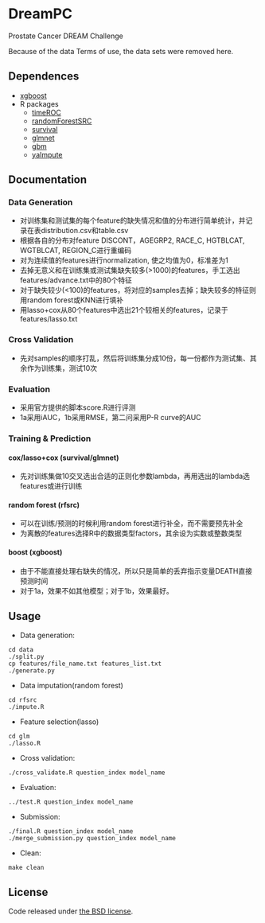 # DreamPC
Prostate Cancer DREAM Challenge

Because of the data Terms of use, the data sets were removed here.

## Dependences
* [xgboost](https://github.com/dmlc/xgboost)
* R packages
  * [timeROC](http://cran.r-project.org/web/packages/timeROC/index.html)
  * [randomForestSRC](http://cran.r-project.org/web/packages/randomForestSRC/index.html)
  * [survival](https://cran.r-project.org/web/packages/survival/index.html)
  * [glmnet](https://cran.r-project.org/web/packages/glmnet/index.html)
  * [gbm](https://cran.r-project.org/web/packages/gbm/index.html)
  * [yaImpute](https://cran.r-project.org/web/packages/yaImpute/index.html)

## Documentation

### Data Generation
* 对训练集和测试集的每个feature的缺失情况和值的分布进行简单统计，并记录在表distribution.csv和table.csv
* 根据各自的分布对feature DISCONT，AGEGRP2, RACE_C, HGTBLCAT, WGTBLCAT, REGION_C进行重编码
* 对为连续值的features进行normalization, 使之均值为0，标准差为1
* 去掉无意义和在训练集或测试集缺失较多(>1000)的features，手工选出features/advance.txt中的80个特征
* 对于缺失较少(<100)的features，将对应的samples去掉；缺失较多的特征则用random forest或KNN进行填补
* 用lasso+cox从80个features中选出21个较相关的features，记录于features/lasso.txt

### Cross Validation
* 先对samples的顺序打乱，然后将训练集分成10份，每一份都作为测试集、其余作为训练集，测试10次

### Evaluation
* 采用官方提供的脚本score.R进行评测
* 1a采用iAUC，1b采用RMSE，第二问采用P-R curve的AUC

### Training & Prediction

#### cox/lasso+cox (survival/glmnet)
* 先对训练集做10交叉选出合适的正则化参数lambda，再用选出的lambda选features或进行训练

#### random forest (rfsrc)
* 可以在训练/预测的时候利用random forest进行补全，而不需要预先补全
* 为离散的features选择R中的数据类型factors，其余设为实数或整数类型

#### boost (xgboost)
* 由于不能直接处理右缺失的情况，所以只是简单的丢弃指示变量DEATH直接预测时间
* 对于1a，效果不如其他模型；对于1b，效果最好。

## Usage
* Data generation:
```
cd data
./split.py
cp features/file_name.txt features_list.txt
./generate.py
```

* Data imputation(random forest)
```
cd rfsrc
./impute.R
```

* Feature selection(lasso)
```
cd glm
./lasso.R
```

* Cross validation:
```
./cross_validate.R question_index model_name
```

* Evaluation:
```
../test.R question_index model_name
```

* Submission:
```
./final.R question_index model_name
./merge_submission.py question_index model_name
```

* Clean:
```
make clean
```

## License
Code released under [the BSD license](https://github.com/SiuTo/DreamPC/blob/master/LICENSE).

